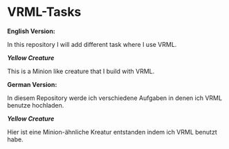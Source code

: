 # VRML-Tasks

<b>English Version:</b>

In this repository I will add different task where I use VRML.

<b><i>Yellow Creature</i></b>

This is a Minion like creature that I build with VRML.



<b>German Version:</b>

In diesem Repository werde ich verschiedene Aufgaben in denen ich VRML benutze hochladen. 

<b><i>Yellow Creature</i></b> 

Hier ist eine Minion-ähnliche Kreatur entstanden indem ich VRML benutzt habe. 
